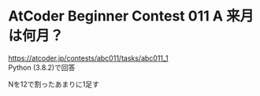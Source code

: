 # AtCoder Beginner Contest 011 A 来月は何月？  
https://atcoder.jp/contests/abc011/tasks/abc011_1  
Python (3.8.2)で回答  

Nを12で割ったあまりに1足す
